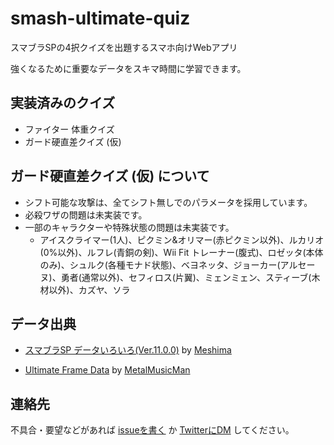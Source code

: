 # smash-ultimate-quiz
スマブラSPの4択クイズを出題するスマホ向けWebアプリ

強くなるために重要なデータをスキマ時間に学習できます。

## 実装済みのクイズ
- ファイター 体重クイズ
- ガード硬直差クイズ (仮)
## ガード硬直差クイズ (仮) について
- シフト可能な攻撃は、全てシフト無しでのパラメータを採用しています。
- 必殺ワザの問題は未実装です。
- 一部のキャラクターや特殊状態の問題は未実装です。
    - アイスクライマー(1人)、ピクミン&オリマー(赤ピクミン以外)、ルカリオ(0%以外)、ルフレ(青銅の剣)、Wii Fit トレーナー(腹式)、ロゼッタ(本体のみ)、シュルク(各種モナド状態)、ベヨネッタ、ジョーカー(アルセーヌ)、勇者(通常以外)、セフィロス(片翼)、ミェンミェン、スティーブ(木材以外)、カズヤ、ソラ

## データ出典
- [スマブラSP データいろいろ(Ver.11.0.0)](https://docs.google.com/spreadsheets/d/1bdAEBAn1WlWcsJrJaCDrmIk97nHnj9yZy0TouFpmkiA/edit?usp=sharing) by [Meshima](https://twitter.com/Meshima_)

- [Ultimate Frame Data](https://ultimateframedata.com) by [MetalMusicMan](https://twitter.com/MetalMusicMan_)

## 連絡先
不具合・要望などがあれば [issueを書く](https://github.com/rik-tak/smash-ultimate-quiz/issues) か [TwitterにDM](https://twitter.com/roknao) してください。